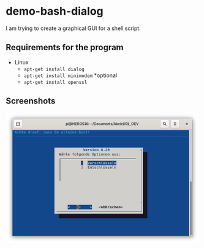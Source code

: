 # demo-bash-dialog
I am trying to create a graphical GUI for a shell script.

## Requirements for the program
- Linux
  - `apt-get install dialog`
  - `apt-get install minimodem` *optional
  - `apt-get install openssl`

## Screenshots
![alt Programmstart](https://github.com/devopsfmzt/demo-bash-dialog/blob/main/Pictures/Bildschirmfoto%20von%202021-10-20%2009-31-38.png?raw=true)
